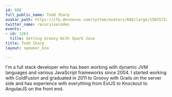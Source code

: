 ```yaml
---
id: 688
full_public_name: Todd Sharp
avatar_path: https://cfp.devnexus.com/system/avatars/688/large/15035732_1310991748965002_2689404947618856960_n.jpg?1503360504
twitter_name: recursivecodes
events:
- id: 1263
  title: Getting Groovy With Spark Java
title: Todd Sharp
layout: speaker_bio

---
```

I'm a full stack developer who has been working with dynamic JVM languages and various JavaScript frameworks since 2004.  I started working with ColdFusion and graduated in 2011 to Groovy with Grails on the server side and has experience with everything from ExtJS to Knockout to AngularJS on the front end.  
